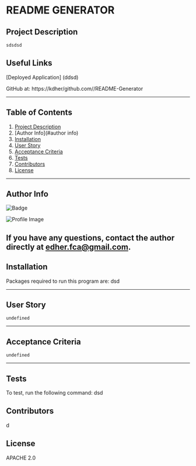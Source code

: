 # README GENERATOR 
  
  ## Project Description
    sdsdsd
  
  ## Useful Links
  [Deployed Application] (ddsd)
  
 GitHub at: https://kdher/github.com//README-Generator

  ---
  ## Table of Contents

  1. [Project Description](#project-description)
  2. [Author Info](#author info)
  3. [Installation](#installation)
  4. [User Story](#user-story)
  5. [Acceptance Criteria](#acceptance-criteria)
  6. [Tests](#tests)
  7. [Contributors](#contributors)
  8. [License](#license)

  ---

  ## Author Info
  
![Badge](https://img.shields.io/badge/Github-https://github.com//README-Generator-4cbbb9) 
  
![Profile Image](https://github.com/https://github.com//README-Generator.png?size=50)
  
If you have any questions, contact the author directly at edher.fca@gmail.com.
  ---

  ## Installation
  Packages required to run this program are: dsd
  
  ---
  ## User Story
  ```
  undefined
  ```
  ---
  ## Acceptance Criteria
  ```
  undefined
  ```

  ---

  ## Tests
  To test, run the following command: dsd

  ## Contributors
  d

  ## License
  APACHE 2.0

  